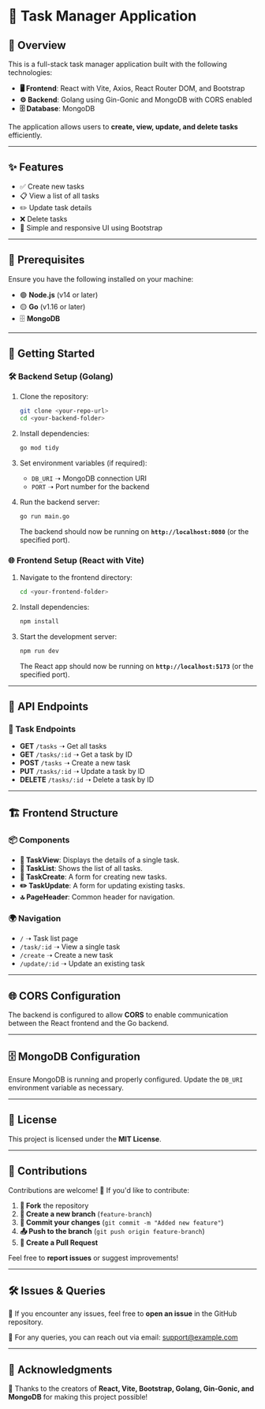# 📝 Task Manager Application

## 🚀 Overview

This is a full-stack task manager application built with the following technologies:

- **🖥️ Frontend**: React with Vite, Axios, React Router DOM, and Bootstrap
- **⚙️ Backend**: Golang using Gin-Gonic and MongoDB with CORS enabled
- **🗄️ Database**: MongoDB

The application allows users to **create, view, update, and delete tasks** efficiently.

---

## ✨ Features

- ✅ Create new tasks
- 📋 View a list of all tasks
- ✏️ Update task details
- ❌ Delete tasks
- 🎨 Simple and responsive UI using Bootstrap

---

## 🔧 Prerequisites

Ensure you have the following installed on your machine:

- 🟢 **Node.js** (v14 or later)
- 🟡 **Go** (v1.16 or later)
- 🗄️ **MongoDB**

---

## 🚀 Getting Started

### 🛠️ Backend Setup (Golang)

1. Clone the repository:

   ```bash
   git clone <your-repo-url>
   cd <your-backend-folder>
   ```

2. Install dependencies:

   ```bash
   go mod tidy
   ```

3. Set environment variables (if required):

   - `DB_URI` ➝ MongoDB connection URI
   - `PORT` ➝ Port number for the backend

4. Run the backend server:

   ```bash
   go run main.go
   ```

   The backend should now be running on **`http://localhost:8080`** (or the specified port).

### 🌐 Frontend Setup (React with Vite)

1. Navigate to the frontend directory:

   ```bash
   cd <your-frontend-folder>
   ```

2. Install dependencies:

   ```bash
   npm install
   ```

3. Start the development server:

   ```bash
   npm run dev
   ```

   The React app should now be running on **`http://localhost:5173`** (or the specified port).

---

## 🔗 API Endpoints

### 🔹 Task Endpoints

- **GET** `/tasks` ➝ Get all tasks
- **GET** `/tasks/:id` ➝ Get a task by ID
- **POST** `/tasks` ➝ Create a new task
- **PUT** `/tasks/:id` ➝ Update a task by ID
- **DELETE** `/tasks/:id` ➝ Delete a task by ID

---

## 🏗️ Frontend Structure

### 📦 Components

- **📌 TaskView**: Displays the details of a single task.
- **📜 TaskList**: Shows the list of all tasks.
- **📝 TaskCreate**: A form for creating new tasks.
- **✏️ TaskUpdate**: A form for updating existing tasks.
- **🔝 PageHeader**: Common header for navigation.

### 🌍 Navigation

- `/` ➝ Task list page
- `/task/:id` ➝ View a single task
- `/create` ➝ Create a new task
- `/update/:id` ➝ Update an existing task

---

## 🌐 CORS Configuration

The backend is configured to allow **CORS** to enable communication between the React frontend and the Go backend.

---

## 🗄️ MongoDB Configuration

Ensure MongoDB is running and properly configured. Update the `DB_URI` environment variable as necessary.

---

## 📜 License

This project is licensed under the **MIT License**.

---

## 🤝 Contributions

Contributions are welcome! 🎉 If you'd like to contribute:

1. **🔄 Fork** the repository
2. **🌿 Create a new branch** (`feature-branch`)
3. **💾 Commit your changes** (`git commit -m "Added new feature"`)
4. **📤 Push to the branch** (`git push origin feature-branch`)
5. **🔁 Create a Pull Request**

Feel free to **report issues** or suggest improvements!

---

## 🛠 Issues & Queries

🐞 If you encounter any issues, feel free to **open an issue** in the GitHub repository.

📩 For any queries, you can reach out via email: [support@example.com](mailto:support@example.com)

---

## 🎉 Acknowledgments

🙏 Thanks to the creators of **React, Vite, Bootstrap, Golang, Gin-Gonic, and MongoDB** for making this project possible!
